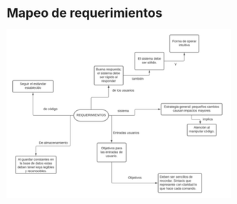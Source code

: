 # Mapeo de requerimientos


![UMLClassDiagram.png](https://github.com/EmaRCB/FastPass/blob/SegundaEntrega/Recursos/mapeoderequerimientos.png?raw=true)
